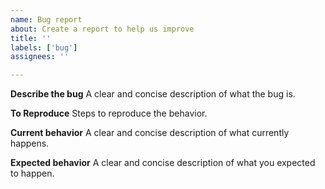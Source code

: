 ```yaml
---
name: Bug report
about: Create a report to help us improve
title: ''
labels: ['bug']
assignees: ''

---
```


**Describe the bug**
A clear and concise description of what the bug is.

**To Reproduce**
Steps to reproduce the behavior.

**Current behavior**
A clear and concise description of what currently happens.

**Expected behavior**
A clear and concise description of what you expected to happen.
